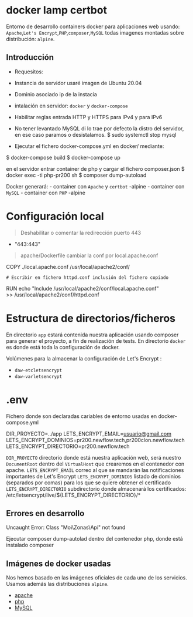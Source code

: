 # docker lamp certbot
Entorno de desarrollo containers docker para aplicaciones web usando:
`Apache`,`Let's Encrypt`,`PHP`,`composer`,`MySQL` todas imagenes montadas sobre distribución: `alpine`. 

## Introducción

- Requesitos:

- Instancia de servidor usaré imagen de Ubuntu 20.04
- Dominio asociado ip de la instacia
- intalación en servidor: `docker` y  `docker-compose`
- Habilitar reglas entrada HTTP y HTTPS para IPv4 y para IPv6
- No tener levantado MySQL di lo trae por defecto la distro del servidor, en ese caso paramos o desistalamos.
    $ sudo systemctl stop mysql
- Ejecutar el fichero docker-compose.yml en docker/ mediante:

$ docker-compose build
$ docker-compose up 

en el servidor entrar container de php y cargar el fichero composer.json
$ docker exec -ti php-pr200 sh
$ composer dump-autoload

Docker generará:
    - container con `Apache` y `certbot` 
        -alpine
    - container con `MySQL`
    - container con `PHP`
        -alpine

# Configuración local

> Deshabilitar o comentar la redirección puerto 443
- "443:443"

> apache/Dockerfile cambiar la conf por local.apache.conf

COPY ./local.apache.conf /usr/local/apache2/conf/

    # Escribir en fichero httpd.conf inclusión del fichero copiado
RUN echo "Include /usr/local/apache2/conf/local.apache.conf" \
    >> /usr/local/apache2/conf/httpd.conf

# Estructura de directorios/ficheros

En  directorio `app` estará contenida nuestra aplicación usando composer para generar el proyecto, a fin de realización de tests.
En directorio `docker` es donde está toda la configuración de docker.


Volúmenes para la almacenar la configuración de Let's Encrypt : 
 - `daw-etcletsencrypt`
 - `daw-varletsencrypt`

# .env

Fichero donde son declaradas cariables de entorno usadas en docker-compose.yml

DIR_PROYECTO=../app
LETS_ENCRYPT_EMAIL=usuario@gmail.com
LETS_ENCRYPT_DOMINIOS=pr200.newflow.tech,pr200clon.newflow.tech
LETS_ENCRYPT_DIRECTORIO=pr200.newflow.tech

`DIR_PROYECTO` directorio donde está nuestra aplicación web, será nuestro `DocumentRoot` dentro del `VirtualHost` que crearemos en el contenedor con apache.
`LETS_ENCRYPT_EMAIL` correo al que se mandarán las notificaciones importantes de Let's Encrypt
`LETS_ENCRYPT_DOMINIOS` listado de dominios (separados por comas) para los que se quiere obtener el certificado
`LETS_ENCRYPT_DIRECTORIO` subdirectorio donde almacenará los certificados:
/etc/letsencrypt/live/${LETS_ENCRYPT_DIRECTORIO}/*

## Errores en desarrollo
Uncaught Error: Class "Moi\Zonas\Api" not found

Ejecutar composer dump-autolad dentro del contenedor php, donde está instalado composer 


## Imágenes de docker usadas

Nos hemos basado en las imágenes oficiales de cada uno de los servicios. Usamos además las distribuciones `alpine`.

* [apache](https://hub.docker.com/_/httpd)
* [php](https://hub.docker.com/_/php)
* [MySQL](https://hub.docker.com/_/mysql)